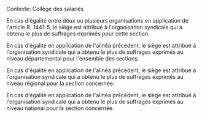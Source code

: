 Contexte: Collège des salariés

En cas d'égalité entre deux ou plusieurs organisations en application de l'article R. 1441-5, le siège est attribué à l'organisation syndicale qui a obtenu le plus de suffrages exprimés pour cette section.

En cas d'égalité en application de l'alinéa précédent, le siège est attribué à l'organisation syndicale qui a obtenu le plus de suffrages exprimés au niveau départemental pour l'ensemble des sections.

En cas d'égalité en application de l'alinéa précédent, le siège est attribué à l'organisation syndicale qui a obtenu le plus de suffrages exprimés au niveau régional pour la section concernée.

En cas d'égalité en application de l'alinéa précédent, le siège est attribué à l'organisation syndicale qui a obtenu le plus de suffrages exprimés au niveau national pour la section concernée.